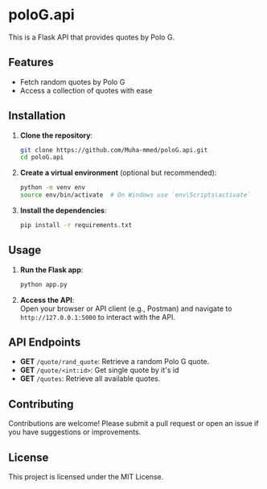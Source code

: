 # poloG.api

This is a Flask API that provides quotes by Polo G.

## Features

- Fetch random quotes by Polo G
- Access a collection of quotes with ease

## Installation

1. **Clone the repository**:

   ```bash
   git clone https://github.com/Muha-mmed/poloG.api.git
   cd poloG.api
   ```

2. **Create a virtual environment** (optional but recommended):

   ```bash
   python -m venv env
   source env/bin/activate  # On Windows use `env\Scripts\activate`
   ```

3. **Install the dependencies**:

   ```bash
   pip install -r requirements.txt
   ```

## Usage

1. **Run the Flask app**:

   ```bash
   python app.py
   ```

2. **Access the API**:  
   Open your browser or API client (e.g., Postman) and navigate to `http://127.0.0.1:5000` to interact with the API.

## API Endpoints

- **GET** `/quote/rand_quote`: Retrieve a random Polo G quote.
- **GET** `/quote/<int:id>`: Get single quote by it's id
- **GET** `/quotes`: Retrieve all available quotes.

## Contributing

Contributions are welcome! Please submit a pull request or open an issue if you have suggestions or improvements.

## License

This project is licensed under the MIT License.

